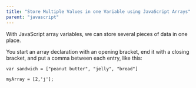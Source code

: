```yaml
---
title: "Store Multiple Values in one Variable using JavaScript Arrays"
parent: "javascript"
---
```


With JavaScript array variables, we can store several pieces of data in one place.

You start an array declaration with an opening bracket, end it with a closing bracket, and put a comma between each entry, like this:

    var sandwich = ["peanut butter", "jelly", "bread"]

`myArray = [2,'j'];`
